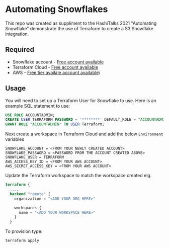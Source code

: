 # Automating Snowflakes

This repo was created as suppliment to the HashiTalks 2021 "Automating Snowflake" demonstrate the use of Terraform to create a S3 Snowflake integration.

## Required

* Snowflake account - [Free account available](https://signup.snowflake.com)
* Terraform Cloud - [Free account available](https://app.terraform.io/signup/account)
* AWS - [Free tier availale account available](https://aws.amazon.com/free)\

## Usage

You will need to set up a Terraform User for Snowflake to use.
Here is an example SQL statement to use:

```sql
USE ROLE ACCOUNTADMIN;
CREATE USER TERRAFORM PASSWORD = '********' DEFAULT_ROLE = "ACCOUNTADMIN" MUST_CHANGE_PASSWORD = FALSE;
GRANT ROLE "ACCOUNTADMIN" TO USER Terraform;
```

Next create a workspace in Terraform Cloud and add the below `Environment` variables

```text
SNOWFLAKE_ACCOUNT = <FROM YOUR NEWLY CREATED ACCOUNT>
SNOWFLAKE_PASSWORD = <PASSWORD FROM THE ACCOUNT CREATED ABOVE>
SNOWFLAKE_USER = TERRAFORM
AWS_ACCESS_KEY_ID = <FROM YOUR AWS ACCOUNT>
AWS_SECRET_ACCESS_KEY = <FROM YOUR AWS ACCOUNT>
```

Update the Terraform workspace to match the workspace created elg.

```terraform
terraform {
  ....
  backend "remote" {
    organization = "<ADD YOUR ORG HERE>"

    workspaces {
      name = "<ADD YOUR WORKSPACE HERE>"
    }
  }
  ```

To provision type:

```shell
terraform apply
```